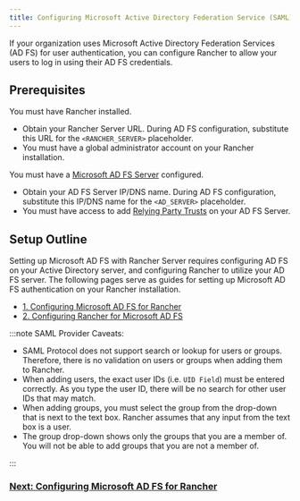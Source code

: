 ```yaml
---
title: Configuring Microsoft Active Directory Federation Service (SAML)
---
```


If your organization uses Microsoft Active Directory Federation Services (AD FS) for user authentication, you can configure Rancher to allow your users to log in using their AD FS credentials.

## Prerequisites

You must have Rancher installed.

- Obtain your Rancher Server URL. During AD FS configuration, substitute this URL for the `<RANCHER_SERVER>` placeholder.
- You must have a global administrator account on your Rancher installation.

You must have a [Microsoft AD FS Server](https://docs.microsoft.com/en-us/windows-server/identity/active-directory-federation-services) configured.

- Obtain your AD FS Server IP/DNS name. During AD FS configuration, substitute this IP/DNS name for the `<AD_SERVER>` placeholder.
- You must have access to add [Relying Party Trusts](https://docs.microsoft.com/en-us/windows-server/identity/ad-fs/operations/create-a-relying-party-trust) on your AD FS Server.

## Setup Outline

Setting up Microsoft AD FS with Rancher Server requires configuring AD FS on your Active Directory server, and configuring Rancher to utilize your AD FS server. The following pages serve as guides for setting up Microsoft AD FS authentication on your Rancher installation.

- [1. Configuring Microsoft AD FS for Rancher](../how-to-guides/new-user-guides/authentication-permissions-and-global-configuration/configure-microsoft-ad-federation-service-saml/configure-ms-adfs-for-rancher.md)
- [2. Configuring Rancher for Microsoft AD FS](../how-to-guides/new-user-guides/authentication-permissions-and-global-configuration/configure-microsoft-ad-federation-service-saml/configure-rancher-for-ms-adfs.md)

:::note SAML Provider Caveats:

- SAML Protocol does not support search or lookup for users or groups. Therefore, there is no validation on users or groups when adding them to Rancher.
- When adding users, the exact user IDs (i.e. `UID Field`) must be entered correctly. As you type the user ID, there will be no search for other  user IDs that may match.
- When adding groups, you must select the group from the drop-down that is next to the text box. Rancher assumes that any input from the text box is a user.
- The group drop-down shows only the groups that you are a member of. You will not be able to add groups that you are not a member of.

:::


### [Next: Configuring Microsoft AD FS for Rancher](../how-to-guides/new-user-guides/authentication-permissions-and-global-configuration/configure-microsoft-ad-federation-service-saml/configure-ms-adfs-for-rancher.md)

